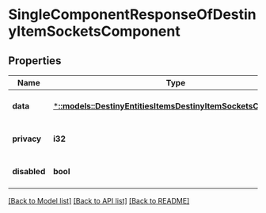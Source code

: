 # SingleComponentResponseOfDestinyItemSocketsComponent

## Properties
Name | Type | Description | Notes
------------ | ------------- | ------------- | -------------
**data** | [***::models::DestinyEntitiesItemsDestinyItemSocketsComponent**](Destiny.Entities.Items.DestinyItemSocketsComponent.md) |  | [optional] [default to null]
**privacy** | **i32** |  | [optional] [default to null]
**disabled** | **bool** | If true, this component is disabled. | [optional] [default to null]

[[Back to Model list]](../README.md#documentation-for-models) [[Back to API list]](../README.md#documentation-for-api-endpoints) [[Back to README]](../README.md)


